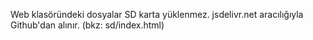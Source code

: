 Web klasöründeki dosyalar SD karta yüklenmez. jsdelivr.net aracılığıyla Github'dan alınır.
(bkz: sd/index.html)